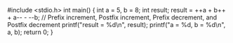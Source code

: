 
#include <stdio.h>
int main() {
    int a = 5, b = 8;
    int result;
    result = ++a + b++ + a-- - --b;  // Prefix increment, Postfix increment, Prefix decrement, and Postfix decrement
    printf("result = %d\n", result);
    printf("a = %d, b = %d\n", a, b);
    return 0;
}
